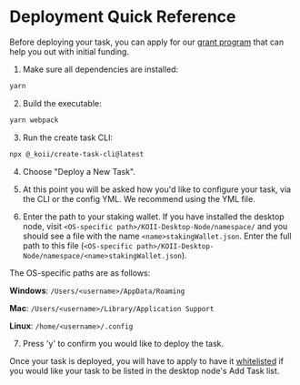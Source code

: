 # Deployment Quick Reference

Before deploying your task, you can apply for our [grant program](https://www.koii.network/founders) that can help you out with initial funding.

1. Make sure all dependencies are installed:

```sh
yarn
```

2. Build the executable:

```sh
yarn webpack
```

3. Run the create task CLI:

```sh
npx @_koii/create-task-cli@latest
```

4. Choose "Deploy a New Task".

5. At this point you will be asked how you'd like to configure your task, via the CLI or the config YML. We recommend using the YML file.

6. Enter the path to your staking wallet. If you have installed the desktop node, visit `<OS-specific path>/KOII-Desktop-Node/namespace/` and you should see a file with the name `<name>stakingWallet.json`. Enter the full path to this file (`<OS-specific path>/KOII-Desktop-Node/namespace/<name>stakingWallet.json`).

The OS-specific paths are as follows:

**Windows**: `/Users/<username>/AppData/Roaming`

**Mac**: `/Users/<username>/Library/Application Support`

**Linux**: `/home/<username>/.config`

7. Press 'y' to confirm you would like to deploy the task.

Once your task is deployed, you will have to apply to have it [whitelisted](https://docs.koii.network/develop/write-a-koii-task/task-development-guide/task-development-flow/whitelist-task) if you would like your task to be listed in the desktop node's Add Task list.
